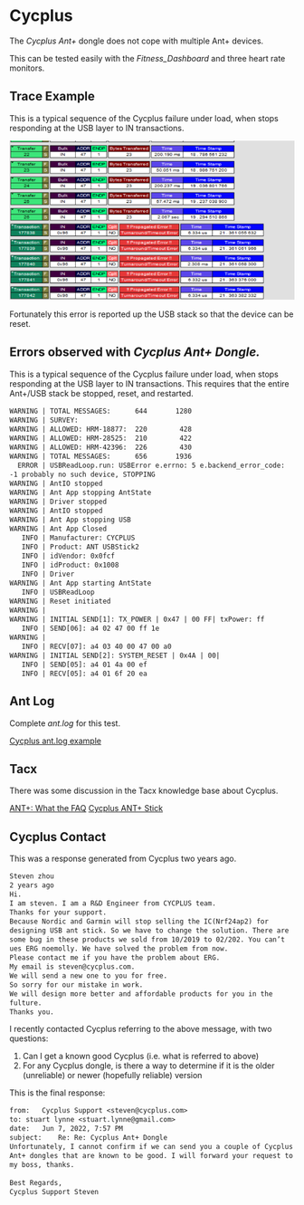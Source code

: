 # Cycplus 


The *Cycplus Ant+* dongle does not cope with multiple Ant+ devices.

This can be tested easily with the *Fitness_Dashboard* and three heart rate monitors.

## Trace Example

This is a typical sequence of the Cycplus failure under load, when stops responding at the USB layer to
IN transactions.

![Cycplus USB Trace Example](/images/cycplus-error-trace.png)

Fortunately this error is reported up the USB stack so that the device can be reset.

## Errors observed with *Cycplus Ant+ Dongle.*

This is a typical sequence of the Cycplus failure under load, when stops responding at the USB layer to
IN transactions. This requires that the entire Ant+/USB stack be stopped, reset, and restarted.

```
WARNING | TOTAL MESSAGES:      644       1280
WARNING | SURVEY:
WARNING | ALLOWED: HRM-18877:  220        428
WARNING | ALLOWED: HRM-28525:  210        422
WARNING | ALLOWED: HRM-42396:  226        430
WARNING | TOTAL MESSAGES:      656       1936
  ERROR | USBReadLoop.run: USBError e.errno: 5 e.backend_error_code: -1 probably no such device, STOPPING
WARNING | AntIO stopped
WARNING | Ant App stopping AntState
WARNING | Driver stopped
WARNING | AntIO stopped
WARNING | Ant App stopping USB
WARNING | Ant App Closed
   INFO | Manufacturer: CYCPLUS
   INFO | Product: ANT USBStick2
   INFO | idVendor: 0x0fcf
   INFO | idProduct: 0x1008
   INFO | Driver
WARNING | Ant App starting AntState
   INFO | USBReadLoop
WARNING | Reset initiated
WARNING |
WARNING | INITIAL SEND[1]: TX_POWER | 0x47 | 00 FF| txPower: ff
   INFO | SEND[06]: a4 02 47 00 ff 1e
WARNING |
   INFO | RECV[07]: a4 03 40 00 47 00 a0
WARNING | INITIAL SEND[2]: SYSTEM_RESET | 0x4A | 00|
   INFO | SEND[05]: a4 01 4a 00 ef
   INFO | RECV[05]: a4 01 6f 20 ea
```

## Ant Log

Complete *ant.log* for this test.

[Cycplus ant.log example](/files/cycplus-ant.log)



## Tacx

There was some discussion in the Tacx knowledge base about Cycplus.

[ANT+: What the FAQ](https://tacxfaqx.com/knowledge-base/antwtf/)
[Cycplus ANT+ Stick]( https://tacxfaqx.com/knowledge-base/cycplus-ant-stick/)


## Cycplus Contact

This was a response generated from Cycplus two years ago.

```
Steven zhou
2 years ago
Hi.
I am steven. I am a R&D Engineer from CYCPLUS team.
Thanks for your support.
Because Nordic and Garmin will stop selling the IC(Nrf24ap2) for designing USB ant stick. So we have to change the solution. There are some bug in these products we sold from 10/2019 to 02/202. You can’t ues ERG noemolly. We have solved the problem from now.
Please contact me if you have the problem about ERG.
My email is steven@cycplus.com.
We will send a new one to you for free.
So sorry for our mistake in work.
We will design more better and affordable products for you in the fulture.
Thanks you.
```

I recently contacted Cycplus referring to the above message, with two questions:

1. Can I get a known good Cycplus (i.e. what is referred to above)
2. For any Cycplus dongle, is there a way to determine if it is the older (unreliable) or newer (hopefully reliable) version

This is the final response:

```
from:	Cycplus Support <steven@cycplus.com>
to:	stuart lynne <stuart.lynne@gmail.com>
date:	Jun 7, 2022, 7:57 PM
subject:	Re: Re: Cycplus Ant+ Dongle
Unfortunately, I cannot confirm if we can send you a couple of Cycplus Ant+ dongles that are known to be good. I will forward your request to my boss, thanks.

Best Regards,
Cycplus Support Steven
```
